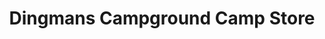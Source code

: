 ---
title: "Dingmans Campground Camp Store"
url: /dingmans-ferry/dingmans-campground-camp-store/
shop: shop
---